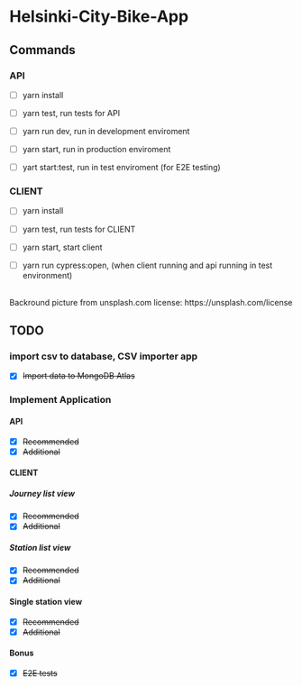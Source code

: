 # Helsinki-City-Bike-App

## Commands

### API

- [ ] yarn install

- [ ] yarn test, run tests for API

- [ ] yarn run dev, run in development enviroment

- [ ] yarn start, run in production enviroment

- [ ] yart start:test, run in test enviroment (for E2E testing)

### CLIENT

- [ ] yarn install

- [ ] yarn test, run tests for CLIENT

- [ ] yarn start, start client

- [ ] yarn run cypress:open, (when client running and api running in test environment)

<br/>
Backround picture from unsplash.com license: https://unsplash.com/license

## TODO

### import csv to database, CSV importer app

- [x] ~~Import data to MongoDB Atlas~~

### Implement Application

#### API

- [x] ~~Recommended~~
- [x] ~~Additional~~

#### CLIENT

##### Journey list view

- [x] ~~Recommended~~
- [x] ~~Additional~~

##### Station list view

- [x] ~~Recommended~~
- [x] ~~Additional~~

#### Single station view

- [x] ~~Recommended~~
- [x] ~~Additional~~

#### Bonus

- [x] ~~E2E tests~~
